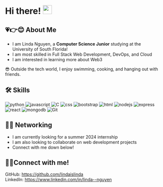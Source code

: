 # Hi there! <img src="https://media.giphy.com/media/hvRJCLFzcasrR4ia7z/giphy.gif" width="29px" height="29px">

## 💗👉😊 About Me

- I am Linda Nguyen, a **Computer Science Junior** studying at the University of South Florida! 
- I am most skilled in Full Stack Web Development, DevOps, and Cloud
- I am interested in learning more about Web3

😎 Outside the tech world, I enjoy swimming, cooking, and hanging out with friends.

## 🛠️ Skills
 
![python](https://img.shields.io/badge/Python-000000?style=for-the-badge&logo=python&logoColor=white)
![javascript](https://img.shields.io/badge/JavaScript-000000?style=for-the-badge&logo=javascript&logoColor=F7DF1E)
![C](https://img.shields.io/badge/C-000000?style=for-the-badge&logo=git&logoColor=white)
![css](https://img.shields.io/badge/CSS3-000000?style=for-the-badge&logo=css3&logoColor=white)
![bootstrap](https://img.shields.io/badge/bootstrap-000000?style=for-the-badge&logo=bootstrap&logoColor=white)
![html](https://img.shields.io/badge/HTML5-000000?style=for-the-badge&logo=html5&logoColor=white)
![nodejs](https://img.shields.io/badge/Nodejs-000000?style=for-the-badge&logo=nodejs&logoColor=white)
![express](https://img.shields.io/badge/express-000000?style=for-the-badge&logo=express&logoColor=white)
![react](https://img.shields.io/badge/React-000000?style=for-the-badge&logo=React&logoColor=white)
![mongodb](https://img.shields.io/badge/Mongodb-000000?style=for-the-badge&logo=mongodb&logoColor=white)
![Git](https://img.shields.io/badge/Git-000000?style=for-the-badge&logo=git&logoColor=white)

## 😶‍🌫️ Networking
- I am currently looking for a summer 2024 internship
- I am also looking to collaborate on web development projects
- Connect with me down below!

## 📲🤙Connect with me!
GitHub: https://github.com/lindaislinda  
LinkedIn: https://www.linkedin.com/in/linda--nguyen   


